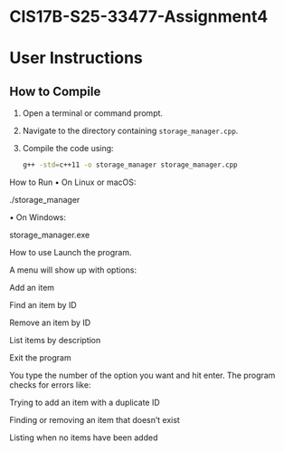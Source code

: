 # CIS17B-S25-33477-Assignment4
# User Instructions

## How to Compile

1. Open a terminal or command prompt.  
2. Navigate to the directory containing `storage_manager.cpp`.  
3. Compile the code using:

   ```bash
   g++ -std=c++11 -o storage_manager storage_manager.cpp
How to Run
• On Linux or macOS:

./storage_manager

• On Windows:

storage_manager.exe

How to use
Launch the program.

A menu will show up with options:

Add an item

Find an item by ID

Remove an item by ID

List items by description

Exit the program

You type the number of the option you want and hit enter. The program checks for errors like:

Trying to add an item with a duplicate ID

Finding or removing an item that doesn’t exist

Listing when no items have been added
